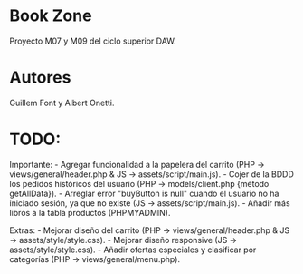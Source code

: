 # Book Zone
Proyecto M07 y M09 del ciclo superior DAW.

# Autores
Guillem Font y Albert Onetti.


# TODO:

Importante:
    - Agregar funcionalidad a la papelera del carrito (PHP -> views/general/header.php & JS -> assets/script/main.js).
    - Cojer de la BDDD los pedidos históricos del usuario (PHP -> models/client.php {método getAllData}).
    - Arreglar error "buyButton is null" cuando el usuario no ha iniciado sesión, ya que no existe (JS -> assets/script/main.js).
    - Añadir más libros a la tabla productos (PHPMYADMIN).

Extras:
    - Mejorar diseño del carrito (PHP -> views/general/header.php & JS -> assets/style/style.css).
    - Mejorar diseño responsive (JS -> assets/style/style.css).
    - Añadir ofertas especiales y clasificar por categorías (PHP -> views/general/menu.php).